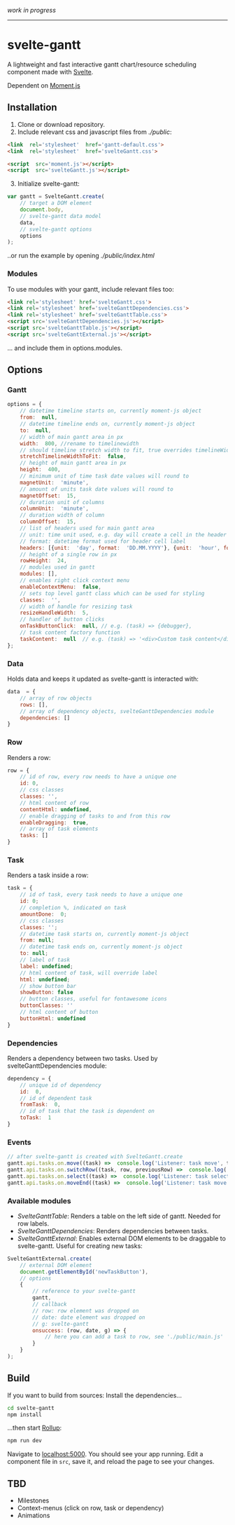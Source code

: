 
*work in progress*

---

# svelte-gantt
A lightweight and fast interactive gantt chart/resource scheduling component made with [Svelte](https://svelte.technology/).

Dependent on [Moment.js](https://momentjs.com/)

## Installation

 1. Clone or download repository.  
 2. Include relevant css and javascript
    files from *./public*:

```html
<link  rel='stylesheet'  href='gantt-default.css'>
<link  rel='stylesheet'  href='svelteGantt.css'>

<script  src='moment.js'></script>
<script  src='svelteGantt.js'></script>
```

 3. Initialize svelte-gantt:
```js
var gantt = SvelteGantt.create(
	// target a DOM element
	document.body, 
	// svelte-gantt data model
	data, 
	// svelte-gantt options
	options
);
```
..or run the example by opening *./public/index.html*

### Modules
To use modules with your gantt, include relevant files too:
```html
<link rel='stylesheet' href='svelteGantt.css'>
<link rel='stylesheet' href='svelteGanttDependencies.css'>
<link rel='stylesheet' href='svelteGanttTable.css'>
<script src='svelteGanttDependencies.js'></script>
<script src='svelteGanttTable.js'></script>
<script src='svelteGanttExternal.js'></script>
```
... and include them in options.modules.

## Options

### Gantt
```js
options = {
	// datetime timeline starts on, currently moment-js object
	from:  null,
	// datetime timeline ends on, currently moment-js object
	to:  null,
	// width of main gantt area in px
	width:  800, //rename to timelinewidth
	// should timeline stretch width to fit, true overrides timelineWidth
	stretchTimelineWidthToFit:  false,
	// height of main gantt area in px
	height:  400,
	// minimum unit of time task date values will round to
	magnetUnit:  'minute',
	// amount of units task date values will round to
	magnetOffset:  15,
	// duration unit of columns
	columnUnit:  'minute',
	// duration width of column
	columnOffset:  15,
	// list of headers used for main gantt area
	// unit: time unit used, e.g. day will create a cell in the header for each day in the timeline
	// format: datetime format used for header cell label
	headers: [{unit:  'day', format:  'DD.MM.YYYY'}, {unit:  'hour', format:  'HH'}],
	// height of a single row in px
	rowHeight:  24,
	// modules used in gantt
	modules: [],
	// enables right click context menu
	enableContextMenu:  false,
	// sets top level gantt class which can be used for styling
	classes:  '',
	// width of handle for resizing task
	resizeHandleWidth:  5,
	// handler of button clicks
	onTaskButtonClick:  null, // e.g. (task) => {debugger},
	// task content factory function
	taskContent:  null  // e.g. (task) => '<div>Custom task content</div>'
};
```

### Data
Holds data and keeps it updated as svelte-gantt is interacted with:
```js
data  = {
	// array of row objects
	rows: [],
	// array of dependency objects, svelteGanttDependencies module
	dependencies: []
}
```

### Row
Renders a row:
```js
row = {
	// id of row, every row needs to have a unique one
	id: 0,
	// css classes
	classes: '',
	// html content of row
	contentHtml: undefined,
	// enable dragging of tasks to and from this row
	enableDragging:  true,
	// array of task elements
	tasks: []
}
```


### Task
Renders a task inside a row:
```js
task = {
	// id of task, every task needs to have a unique one
	id: 0;
	// completion %, indicated on task
	amountDone:  0;
	// css classes
	classes: '';
	// datetime task starts on, currently moment-js object
	from: null;
	// datetime task ends on, currently moment-js object
	to: null;
	// label of task
	label: undefined;
	// html content of task, will override label
	html: undefined;
	// show button bar
	showButton: false
	// button classes, useful for fontawesome icons
	buttonClasses: ''
	// html content of button
	buttonHtml: undefined
}
```

### Dependencies 
Renders a dependency between two tasks. Used by svelteGanttDependencies module:
```js
dependency = {
	// unique id of dependency
	id:  0,
	// id of dependent task
	fromTask:  0,
	// id of task that the task is dependent on
	toTask:  1
}
```
### Events
```js
// after svelte-gantt is created with SvelteGantt.create
gantt.api.tasks.on.move((task) =>  console.log('Listener: task move', task));
gantt.api.tasks.on.switchRow((task, row, previousRow) =>  console.log('Listener: task switched row', task));
gantt.api.tasks.on.select((task) =>  console.log('Listener: task selected', task));
gantt.api.tasks.on.moveEnd((task) =>  console.log('Listener: task move end', task));
```
### Available modules

 - *SvelteGanttTable*: Renders a table on the left side of gantt. Needed for row labels.
 - *SvelteGanttDependencies*: Renders dependencies between tasks.
 - *SvelteGanttExternal*: Enables external DOM elements to be draggable to svelte-gantt. Useful for creating new tasks:

```js
SvelteGanttExternal.create(
	// external DOM element
	document.getElementById('newTaskButton'), 
	// options
	{
		// reference to your svelte-gantt 
		gantt,
		// callback
		// row: row element was dropped on
		// date: date element was dropped on
		// g: svelte-gantt
		onsuccess: (row, date, g) => {
			// here you can add a task to row, see './public/main.js'
		}
	}
);
```

## Build

  

If you want to build from sources:
Install the dependencies...

  

```bash
cd svelte-gantt
npm install
```

  

...then start [Rollup](https://rollupjs.org):

  

```bash
npm run dev
```

  

Navigate to [localhost:5000](http://localhost:5000). You should see your app running. Edit a component file in `src`, save it, and reload the page to see your changes.

## TBD

 - Milestones 
 - Context-menus (click on row, task or dependency)
 - Animations

